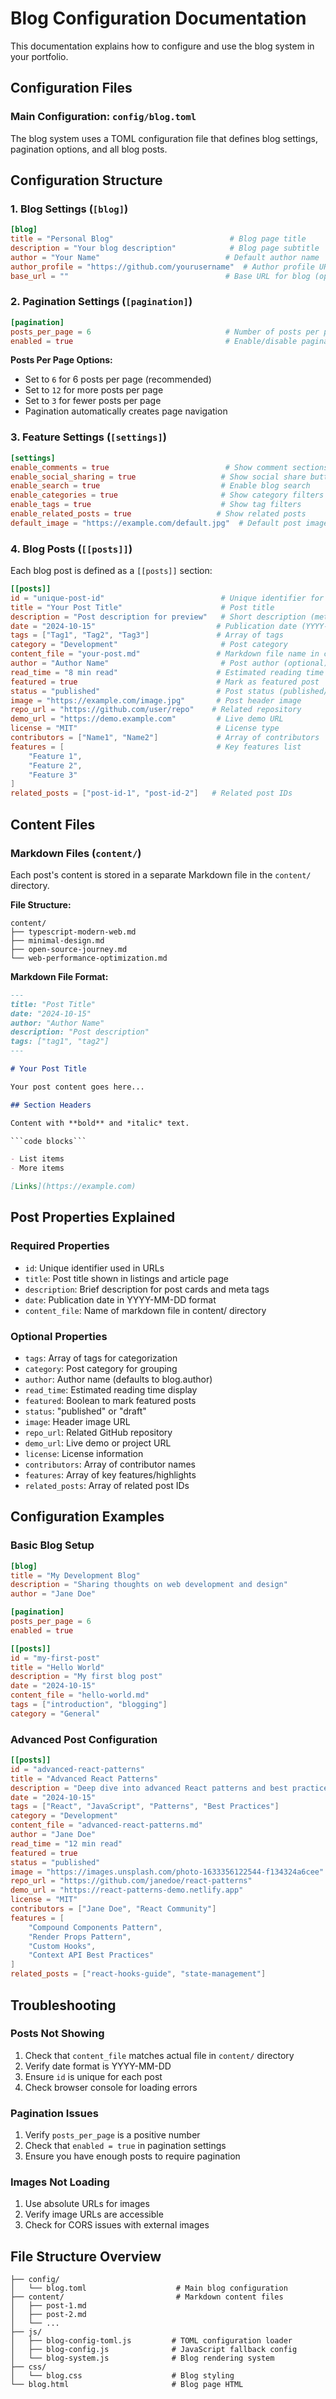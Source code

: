 # Blog Configuration Documentation

This documentation explains how to configure and use the blog system in your portfolio.

## Configuration Files

### Main Configuration: `config/blog.toml`

The blog system uses a TOML configuration file that defines blog settings, pagination options, and all blog posts.

## Configuration Structure

### 1. Blog Settings (`[blog]`)

```toml
[blog]
title = "Personal Blog"                          # Blog page title
description = "Your blog description"            # Blog page subtitle
author = "Your Name"                            # Default author name
author_profile = "https://github.com/yourusername"  # Author profile URL
base_url = ""                                   # Base URL for blog (optional)
```

### 2. Pagination Settings (`[pagination]`)

```toml
[pagination]
posts_per_page = 6                              # Number of posts per page
enabled = true                                  # Enable/disable pagination
```

**Posts Per Page Options:**
- Set to `6` for 6 posts per page (recommended)
- Set to `12` for more posts per page
- Set to `3` for fewer posts per page
- Pagination automatically creates page navigation

### 3. Feature Settings (`[settings]`)

```toml
[settings]
enable_comments = true                          # Show comment sections
enable_social_sharing = true                   # Show social share buttons
enable_search = true                           # Enable blog search
enable_categories = true                       # Show category filters
enable_tags = true                             # Show tag filters
enable_related_posts = true                   # Show related posts
default_image = "https://example.com/default.jpg"  # Default post image
```

### 4. Blog Posts (`[[posts]]`)

Each blog post is defined as a `[[posts]]` section:

```toml
[[posts]]
id = "unique-post-id"                          # Unique identifier for the post
title = "Your Post Title"                      # Post title
description = "Post description for preview"   # Short description (meta)
date = "2024-10-15"                           # Publication date (YYYY-MM-DD)
tags = ["Tag1", "Tag2", "Tag3"]               # Array of tags
category = "Development"                       # Post category
content_file = "your-post.md"                 # Markdown file name in content/
author = "Author Name"                         # Post author (optional)
read_time = "8 min read"                      # Estimated reading time
featured = true                               # Mark as featured post
status = "published"                          # Post status (published/draft)
image = "https://example.com/image.jpg"       # Post header image
repo_url = "https://github.com/user/repo"    # Related repository
demo_url = "https://demo.example.com"         # Live demo URL
license = "MIT"                               # License type
contributors = ["Name1", "Name2"]             # Array of contributors
features = [                                  # Key features list
    "Feature 1",
    "Feature 2",
    "Feature 3"
]
related_posts = ["post-id-1", "post-id-2"]   # Related post IDs
```

## Content Files

### Markdown Files (`content/`)

Each post's content is stored in a separate Markdown file in the `content/` directory.

**File Structure:**
```
content/
├── typescript-modern-web.md
├── minimal-design.md
├── open-source-journey.md
└── web-performance-optimization.md
```

**Markdown File Format:**
```markdown
---
title: "Post Title"
date: "2024-10-15"
author: "Author Name"
description: "Post description"
tags: ["tag1", "tag2"]
---

# Your Post Title

Your post content goes here...

## Section Headers

Content with **bold** and *italic* text.

```code blocks```

- List items
- More items

[Links](https://example.com)
```

## Post Properties Explained

### Required Properties
- `id`: Unique identifier used in URLs
- `title`: Post title shown in listings and article page
- `description`: Brief description for post cards and meta tags
- `date`: Publication date in YYYY-MM-DD format
- `content_file`: Name of markdown file in content/ directory

### Optional Properties
- `tags`: Array of tags for categorization
- `category`: Post category for grouping
- `author`: Author name (defaults to blog.author)
- `read_time`: Estimated reading time display
- `featured`: Boolean to mark featured posts
- `status`: "published" or "draft"
- `image`: Header image URL
- `repo_url`: Related GitHub repository
- `demo_url`: Live demo or project URL
- `license`: License information
- `contributors`: Array of contributor names
- `features`: Array of key features/highlights
- `related_posts`: Array of related post IDs

## Configuration Examples

### Basic Blog Setup
```toml
[blog]
title = "My Development Blog"
description = "Sharing thoughts on web development and design"
author = "Jane Doe"

[pagination]
posts_per_page = 6
enabled = true

[[posts]]
id = "my-first-post"
title = "Hello World"
description = "My first blog post"
date = "2024-10-15"
content_file = "hello-world.md"
tags = ["introduction", "blogging"]
category = "General"
```

### Advanced Post Configuration
```toml
[[posts]]
id = "advanced-react-patterns"
title = "Advanced React Patterns"
description = "Deep dive into advanced React patterns and best practices"
date = "2024-10-15"
tags = ["React", "JavaScript", "Patterns", "Best Practices"]
category = "Development"
content_file = "advanced-react-patterns.md"
author = "Jane Doe"
read_time = "12 min read"
featured = true
status = "published"
image = "https://images.unsplash.com/photo-1633356122544-f134324a6cee"
repo_url = "https://github.com/janedoe/react-patterns"
demo_url = "https://react-patterns-demo.netlify.app"
license = "MIT"
contributors = ["Jane Doe", "React Community"]
features = [
    "Compound Components Pattern",
    "Render Props Pattern",
    "Custom Hooks",
    "Context API Best Practices"
]
related_posts = ["react-hooks-guide", "state-management"]
```

## Troubleshooting

### Posts Not Showing
1. Check that `content_file` matches actual file in `content/` directory
2. Verify date format is YYYY-MM-DD
3. Ensure `id` is unique for each post
4. Check browser console for loading errors

### Pagination Issues
1. Verify `posts_per_page` is a positive number
2. Check that `enabled = true` in pagination settings
3. Ensure you have enough posts to require pagination

### Images Not Loading
1. Use absolute URLs for images
2. Verify image URLs are accessible
3. Check for CORS issues with external images

## File Structure Overview
```
├── config/
│   └── blog.toml                    # Main blog configuration
├── content/                         # Markdown content files
│   ├── post-1.md
│   ├── post-2.md
│   └── ...
├── js/
│   ├── blog-config-toml.js         # TOML configuration loader
│   ├── blog-config.js              # JavaScript fallback config
│   └── blog-system.js              # Blog rendering system
├── css/
│   └── blog.css                    # Blog styling
└── blog.html                       # Blog page HTML
```
